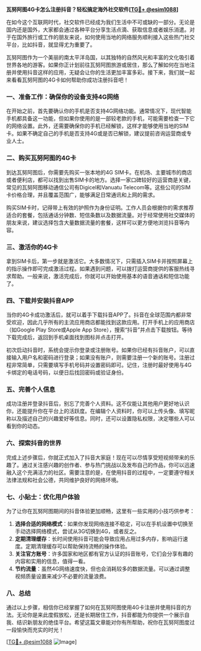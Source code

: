 **瓦努阿图4G卡怎么注册抖音？轻松搞定海外社交软件[[TG💪+ @esim1088](https://t.me/s/esim1088)]**

在如今这个互联网时代，社交软件已经成为我们生活中不可或缺的一部分。无论是国内还是国外，大家都会通过各种平台分享生活点滴、获取信息或者娱乐消遣。对于在国外旅行或工作的朋友来说，如何使用当地的网络服务顺利接入这些热门社交平台，比如抖音，就显得尤为重要了。

瓦努阿图作为一个美丽的南太平洋岛国，以其独特的自然风光和丰富的文化吸引着世界各地的游客。如果你正计划前往瓦努阿图旅游或居住，那么了解如何在当地注册并使用抖音这样的应用，无疑会让你的生活更加丰富多彩。接下来，我们就一起来看看瓦努阿图的4G卡如何帮助你成功注册抖音吧！

### **一、准备工作：确保你的设备支持4G网络**

在开始之前，首先要确认你的手机是否支持4G网络功能。通常情况下，现代智能手机都具备这一功能，但如果你使用的是一部较老款的手机，可能需要检查一下它的网络设置。此外，还需要确保你的手机已经解锁，这样才能够使用当地的SIM卡。如果不确定自己的手机是否支持4G或是否已解锁，建议提前咨询运营商或专业人士。

### **二、购买瓦努阿图的4G卡**

到达瓦努阿图后，你需要先购买一张本地的4G SIM卡。在机场、主要城市的商店或者便利店，都可以找到出售SIM卡的地方。选择一家口碑较好的运营商是关键，常见的瓦努阿图移动通信公司有Digicel和Vanuatu Telecom等。这些公司的SIM卡价格合理，并且覆盖范围广，能够满足日常通讯和上网的需求。

购买SIM卡时，记得带上有效的护照作为身份证明。工作人员会根据你的需求推荐适合的套餐，包括通话分钟数、短信条数以及数据流量。对于经常使用社交媒体的朋友来说，建议选择包含大量数据流量的套餐，这样可以更方便地浏览抖音等内容。

### **三、激活你的4G卡**

拿到SIM卡后，第一步就是激活它。大多数情况下，只需插入SIM卡并按照屏幕上的指示操作即可完成激活过程。如果遇到问题，可以拨打运营商提供的客服热线寻求帮助。一般来说，激活完成后，你就可以开始使用基本的语音通话和短信功能了。

### **四、下载并安装抖音APP**

当你的4G卡成功激活后，就可以着手下载抖音APP了。抖音在全球范围内都非常受欢迎，因此几乎所有的主流应用商店都能找到这款应用。打开手机上的应用商店（如Google Play Store或Apple App Store），搜索“抖音”并点击下载按钮。等待下载完成后，返回到手机桌面找到图标并点击打开。

初次启动抖音时，系统会提示你登录或注册账号。如果你已经有抖音账户，可以直接输入用户名和密码进行登录；如果没有账户，则需要注册一个新的账号。注册过程非常简单，只需要填写手机号码并设置密码即可。记住，注册时最好使用与4G卡绑定的电话号码，以便日后找回密码或验证身份。

### **五、完善个人信息**

成功注册并登录抖音后，别忘了完善个人资料。这不仅能让其他用户更好地认识你，还能提升你在平台上的活跃度。在编辑个人资料时，你可以上传头像、填写昵称以及描述自己的兴趣爱好等信息。同时，还可以设置隐私权限，决定哪些人可以看到你的动态。

### **六、探索抖音的世界**

完成上述步骤后，你就正式加入了抖音大家庭！现在可以尽情享受短视频带来的乐趣了。通过关注感兴趣的创作者、参与热门挑战以及发布自己的作品，你可以迅速融入这个充满活力的社区。需要注意的是，在使用抖音的过程中，一定要遵守相关法律法规和社会公德，共同维护良好的网络环境。

### **七、小贴士：优化用户体验**

为了让你在瓦努阿图期间的抖音体验更加顺畅，这里有一些实用的小技巧供参考：

1. **选择合适的网络模式**：如果你发现网络连接不稳定，可以在手机设置中切换至手动选择网络模式，尝试从3G切换到4G，或者反之。
2. **定期清理缓存**：长时间使用抖音可能会导致应用占用过多内存，影响运行速度。定期清理缓存可以帮助保持流畅的操作体验。
3. **关注官方账号**：许多国家和地区都有官方认证的抖音账号，它们会分享有趣的内容和实用的信息，值得一看。
4. **节约流量**：虽然4G网络速度快，但也会消耗较多的数据流量。可以通过调整视频质量设置来减少不必要的流量浪费。

### **八、总结**

通过以上步骤，相信你已经掌握了如何在瓦努阿图使用4G卡注册并使用抖音的方法。无论你是来此度假放松，还是长期居住工作，抖音都能为你提供一个展示自我、结识新朋友的绝佳平台。希望这篇文章能对你有所帮助，祝你在瓦努阿图度过一段愉快而充实的时光！

[[TG💪+ @esim1088](https://t.me/s/esim1088) ![Image](https://i.postimg.cc/4NQfJmqS/Snipaste-2025-05-13-00-14-12.png)]